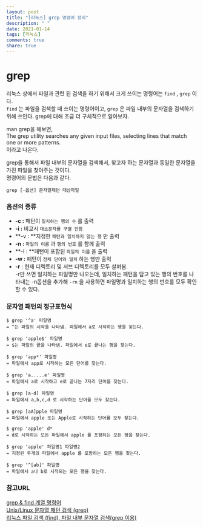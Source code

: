 ```yaml
---
layout: post
title: "[리눅스] grep 명령어 정리"
description: " "
date: 2021-01-14
tags: [리눅스]
comments: true
share: true
---
```



# grep

리눅스 상에서 파일과 관련 된 검색을 하기 위해서 크게 쓰이는 명령어는 `find` , `grep` 이다.<br>`find` 는 파일을 검색할 때 쓰이는 명령어이고, `grep` 은 파일 내부의 문자열을 검색하기 위해 쓰인다. grep에 대해 조금 더 구체적으로 알아보자.

man grep을 해보면, <br>The grep utility searches any given input files, selecting lines that match one or more patterns.<br>이라고 나온다. 

grep을 통해서 파일 내부의 문자열을 검색해서, 찾고자 하는 문자열과 동일한 문자열을 가진 파일을 찾아주는 것이다.<br>명령어의 문법은 다음과 같다.

```
grep [-옵션] 문자열패턴 대상파일
```

### 옵션의 종류

- **-c :** 패턴이 `일치하는 행의 수` 를 출력 
- **-i :** 비교시 `대소문자를 구별 안함` 
- **-v : **지정한 `패턴과 일치하지 않는 행` 만 출력 
- **-n :** `파일의 이름` 과 `행의 번호` 를 함께 출력 
- **-l : **패턴이 포함된 `파일의 이름` 을 출력 
- **-w :** 패턴이 `전체 단어와 일치` 하는 행만 출력 
- **-r** : 현재 디렉토리 및 서브 디렉토리를 모두 살펴봄. <br>-r만 쓰면 일치하는 파일명만 나오는데, 일치하는 패턴을 담고 있는 행의 번호를 나타내는 -n옵션을 추가해 `-rn` 을 사용하면 파일명과 일치하는 행의 번호를 모두 확인할 수 있다.



### 문자열 패턴의 정규표현식

```shell
$ grep '^a' 파일명 
= ^는 파일의 시작을 나타냄. 파일에서 a로 시작하는 행을 찾는다. 

$ grep 'apple$' 파일명
= $는 파일의 끝을 나타냄. 파일에서 e로 끝나는 행을 찾는다. 

$ grep 'app*' 파일명 
= 파일에서 app로 시작하는 모든 단어를 찾는다. 

$ grep 'a.....e' 파일명 
= 파일에서 a로 시작하고 e로 끝나는 7자리 단어를 찾는다. 

$ grep [a-d] 파일명 
= 파일에서 a,b,c,d 로 시작하는 단어를 모두 찾는다. 

$ grep [aA]pple 파일명 
= 파일에서 apple 또는 Apple로 시작하는 단어를 모두 찾는다.

$ grep 'apple' d*
= d로 시작하는 모든 파일에서 apple 를 포함하는 모든 행을 찾는다. 

$ grep 'apple' 파일명1 파일명2 
= 지정된 두개의 파일에서 apple 를 포함하는 모든 행을 찾는다. 

$ grep '^[ab]' 파일명 
= 파일에서 a나 b로 시작되는 모든 행을 찾는다. 
```





### 참고URL

[grep & find 계열 명령어](http://pelican7.egloos.com/v/1471855)<br>[Unix/Linux 문자열 패턴 검색 (grep)](http://ra2kstar.tistory.com/100)<br>[리눅스 파일 검색 (find), 파일 내부 문자열 검색(grep 이용)](http://ngee.tistory.com/83)